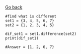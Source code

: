 [Go back](/Set-Instruction.md)
```
#find what is different
set1 = {3, 4, 5, 6, 7}
set2 = {1, 2, 3, 4, 5} 

dif_set1 = set1.difference(set2)
print(dif_set1)

#Answer = {1, 2, 6, 7}

```